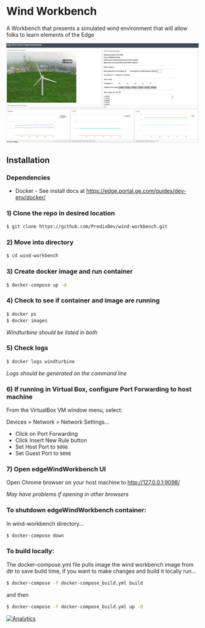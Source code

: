# Wind Workbench
A Workbench that presents a simulated wind environment that will allow folks to learn elements of the Edge

![Happy Day](/assets/BadScreenCaptureOfEdgeWindWorkbench.png?raw=true "Workbench")

## Installation

### Dependencies

- Docker - See install docs at  https://edge.portal.ge.com/guides/dev-env/docker/

### 1) Clone the repo in desired location

```bash
$ git clone https://github.com/PredixDev/wind-workbench.git
```

### 2) Move into directory

```bash
$ cd wind-workbench
```

### 3) Create docker image and run container

```bash
$ docker-compose up -d
```

### 4) Check to see if container and image are running

```bash
$ docker ps
$ docker images
```

*Windturbine should be listed in both*

### 5) Check logs

```bash
$ docker logs windturbine
```

*Logs should be generated on the command line*

### 6) If running in Virtual Box, configure Port Forwarding to host machine

From the VirtualBox VM window menu, select:

Devices > Network > Network Settings...

- Click on Port Forwarding
- Click Insert New Rule button
- Set Host Port to `9098`
- Set Guest Port to `9098`

### 7) Open edgeWindWorkbench UI

Open Chrome browser on your host machine to http://127.0.0.1:9098/

*May have problems if opening in other browsers*

### To shutdown edgeWindWorkbench container:

In wind-workbench directory...
```bash
$ docker-compose down
```

### To build locally:

The docker-compose.yml file pulls image the wind workbench image from dtr to save build time,
if you want to make changes and build it locally run...
```bash
$ docker-compose -f docker-compose_build.yml build
```
and then
```bash
$ docker-compose -f docker-compose_build.yml up -d
```

[![Analytics](https://ga-beacon.appspot.com/UA-82773213-1/wind-workbench/readme?pixel)](https://github.com/PredixDev)
